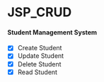 # JSP_CRUD
#### Student Management System
- [x] Create Student
- [x] Update Student
- [x] Delete Student
- [x] Read Student
